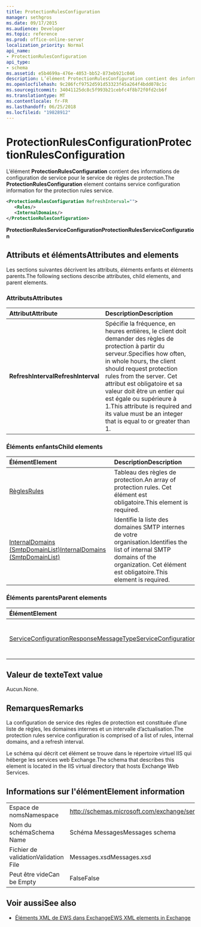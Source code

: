 ```yaml
---
title: ProtectionRulesConfiguration
manager: sethgros
ms.date: 09/17/2015
ms.audience: Developer
ms.topic: reference
ms.prod: office-online-server
localization_priority: Normal
api_name:
- ProtectionRulesConfiguration
api_type:
- schema
ms.assetid: e5b4699a-476e-4053-bb52-873eb921c046
description: L’élément ProtectionRulesConfiguration contient des informations de configuration de service pour le service de règles de protection.
ms.openlocfilehash: 9c286fcf9752d591d53323f45a264f4bdd078c1c
ms.sourcegitcommit: 34041125dc8c5f993b21cebfc4f8b72f0fd2cb6f
ms.translationtype: MT
ms.contentlocale: fr-FR
ms.lasthandoff: 06/25/2018
ms.locfileid: "19828912"
---
```

# <a name="protectionrulesconfiguration"></a><span data-ttu-id="c5516-103">ProtectionRulesConfiguration</span><span class="sxs-lookup"><span data-stu-id="c5516-103">ProtectionRulesConfiguration</span></span>

<span data-ttu-id="c5516-104">L’élément **ProtectionRulesConfiguration** contient des informations de configuration de service pour le service de règles de protection.</span><span class="sxs-lookup"><span data-stu-id="c5516-104">The **ProtectionRulesConfiguration** element contains service configuration information for the protection rules service.</span></span> 
  
```XML
<ProtectionRulesConfiguration RefreshInterval="">
   <Rules/>
   <InternalDomains/>
</ProtectionRulesConfiguration>
```

 <span data-ttu-id="c5516-105">**ProtectionRulesServiceConfiguration**</span><span class="sxs-lookup"><span data-stu-id="c5516-105">**ProtectionRulesServiceConfiguration**</span></span>
## <a name="attributes-and-elements"></a><span data-ttu-id="c5516-106">Attributs et éléments</span><span class="sxs-lookup"><span data-stu-id="c5516-106">Attributes and elements</span></span>

<span data-ttu-id="c5516-107">Les sections suivantes décrivent les attributs, éléments enfants et éléments parents.</span><span class="sxs-lookup"><span data-stu-id="c5516-107">The following sections describe attributes, child elements, and parent elements.</span></span>
  
### <a name="attributes"></a><span data-ttu-id="c5516-108">Attributs</span><span class="sxs-lookup"><span data-stu-id="c5516-108">Attributes</span></span>

|<span data-ttu-id="c5516-109">**Attribut**</span><span class="sxs-lookup"><span data-stu-id="c5516-109">**Attribute**</span></span>|<span data-ttu-id="c5516-110">**Description**</span><span class="sxs-lookup"><span data-stu-id="c5516-110">**Description**</span></span>|
|:-----|:-----|
|<span data-ttu-id="c5516-111">**RefreshInterval**</span><span class="sxs-lookup"><span data-stu-id="c5516-111">**RefreshInterval**</span></span> <br/> |<span data-ttu-id="c5516-112">Spécifie la fréquence, en heures entières, le client doit demander des règles de protection à partir du serveur.</span><span class="sxs-lookup"><span data-stu-id="c5516-112">Specifies how often, in whole hours, the client should request protection rules from the server.</span></span> <span data-ttu-id="c5516-113">Cet attribut est obligatoire et sa valeur doit être un entier qui est égale ou supérieure à 1.</span><span class="sxs-lookup"><span data-stu-id="c5516-113">This attribute is required and its value must be an integer that is equal to or greater than 1.</span></span>  <br/> |
   
### <a name="child-elements"></a><span data-ttu-id="c5516-114">Éléments enfants</span><span class="sxs-lookup"><span data-stu-id="c5516-114">Child elements</span></span>

|<span data-ttu-id="c5516-115">**Élément**</span><span class="sxs-lookup"><span data-stu-id="c5516-115">**Element**</span></span>|<span data-ttu-id="c5516-116">**Description**</span><span class="sxs-lookup"><span data-stu-id="c5516-116">**Description**</span></span>|
|:-----|:-----|
|[<span data-ttu-id="c5516-117">Règles</span><span class="sxs-lookup"><span data-stu-id="c5516-117">Rules </span></span>](rules-ex15websvcsotherref.md) <br/> |<span data-ttu-id="c5516-118">Tableau des règles de protection.</span><span class="sxs-lookup"><span data-stu-id="c5516-118">An array of protection rules.</span></span> <span data-ttu-id="c5516-119">Cet élément est obligatoire.</span><span class="sxs-lookup"><span data-stu-id="c5516-119">This element is required.</span></span>  <br/> |
|[<span data-ttu-id="c5516-120">InternalDomains (SmtpDomainList)</span><span class="sxs-lookup"><span data-stu-id="c5516-120">InternalDomains (SmtpDomainList)</span></span>](internaldomains-smtpdomainlist.md) <br/> |<span data-ttu-id="c5516-121">Identifie la liste des domaines SMTP internes de votre organisation.</span><span class="sxs-lookup"><span data-stu-id="c5516-121">Identifies the list of internal SMTP domains of the organization.</span></span> <span data-ttu-id="c5516-122">Cet élément est obligatoire.</span><span class="sxs-lookup"><span data-stu-id="c5516-122">This element is required.</span></span>  <br/> |
   
### <a name="parent-elements"></a><span data-ttu-id="c5516-123">Éléments parents</span><span class="sxs-lookup"><span data-stu-id="c5516-123">Parent elements</span></span>

|<span data-ttu-id="c5516-124">**Élément**</span><span class="sxs-lookup"><span data-stu-id="c5516-124">**Element**</span></span>|<span data-ttu-id="c5516-125">**Description**</span><span class="sxs-lookup"><span data-stu-id="c5516-125">**Description**</span></span>|
|:-----|:-----|
|[<span data-ttu-id="c5516-126">ServiceConfigurationResponseMessageType</span><span class="sxs-lookup"><span data-stu-id="c5516-126">ServiceConfigurationResponseMessageType</span></span>](serviceconfigurationresponsemessagetype.md) <br/> |<span data-ttu-id="c5516-127">Contient les paramètres de configuration de service.</span><span class="sxs-lookup"><span data-stu-id="c5516-127">Contains service configuration settings.</span></span>  <br/> |
   
## <a name="text-value"></a><span data-ttu-id="c5516-128">Valeur de texte</span><span class="sxs-lookup"><span data-stu-id="c5516-128">Text value</span></span>

<span data-ttu-id="c5516-129">Aucun.</span><span class="sxs-lookup"><span data-stu-id="c5516-129">None.</span></span>
  
## <a name="remarks"></a><span data-ttu-id="c5516-130">Remarques</span><span class="sxs-lookup"><span data-stu-id="c5516-130">Remarks</span></span>

<span data-ttu-id="c5516-131">La configuration de service des règles de protection est constituée d’une liste de règles, les domaines internes et un intervalle d’actualisation.</span><span class="sxs-lookup"><span data-stu-id="c5516-131">The protection rules service configuration is comprised of a list of rules, internal domains, and a refresh interval.</span></span>
  
<span data-ttu-id="c5516-132">Le schéma qui décrit cet élément se trouve dans le répertoire virtuel IIS qui héberge les services web Exchange.</span><span class="sxs-lookup"><span data-stu-id="c5516-132">The schema that describes this element is located in the IIS virtual directory that hosts Exchange Web Services.</span></span>
  
## <a name="element-information"></a><span data-ttu-id="c5516-133">Informations sur l'élément</span><span class="sxs-lookup"><span data-stu-id="c5516-133">Element information</span></span>

|||
|:-----|:-----|
|<span data-ttu-id="c5516-134">Espace de noms</span><span class="sxs-lookup"><span data-stu-id="c5516-134">Namespace</span></span>  <br/> |http://schemas.microsoft.com/exchange/services/2006/messages  <br/> |
|<span data-ttu-id="c5516-135">Nom du schéma</span><span class="sxs-lookup"><span data-stu-id="c5516-135">Schema Name</span></span>  <br/> |<span data-ttu-id="c5516-136">Schéma Messages</span><span class="sxs-lookup"><span data-stu-id="c5516-136">Messages schema</span></span>  <br/> |
|<span data-ttu-id="c5516-137">Fichier de validation</span><span class="sxs-lookup"><span data-stu-id="c5516-137">Validation File</span></span>  <br/> |<span data-ttu-id="c5516-138">Messages.xsd</span><span class="sxs-lookup"><span data-stu-id="c5516-138">Messages.xsd</span></span>  <br/> |
|<span data-ttu-id="c5516-139">Peut être vide</span><span class="sxs-lookup"><span data-stu-id="c5516-139">Can be Empty</span></span>  <br/> |<span data-ttu-id="c5516-140">False</span><span class="sxs-lookup"><span data-stu-id="c5516-140">False</span></span>  <br/> |
   
## <a name="see-also"></a><span data-ttu-id="c5516-141">Voir aussi</span><span class="sxs-lookup"><span data-stu-id="c5516-141">See also</span></span>



- [<span data-ttu-id="c5516-142">Éléments XML de EWS dans Exchange</span><span class="sxs-lookup"><span data-stu-id="c5516-142">EWS XML elements in Exchange</span></span>](ews-xml-elements-in-exchange.md)


